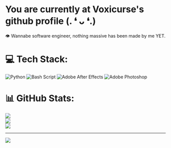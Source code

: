 # You are currently at Voxicurse's github profile (. ❛ ᴗ ❛.)

👁️ Wannabe software engineer, nothing massive has been made by me YET.

# 💻 Tech Stack:
![Python](https://img.shields.io/badge/python-3670A0?style=for-the-badge&logo=python&logoColor=ffdd54) ![Bash Script](https://img.shields.io/badge/bash_script-%23121011.svg?style=for-the-badge&logo=gnu-bash&logoColor=white) ![Adobe After Effects](https://img.shields.io/badge/Adobe%20After%20Effects-9999FF.svg?style=for-the-badge&logo=Adobe%20After%20Effects&logoColor=white) ![Adobe Photoshop](https://img.shields.io/badge/adobe%20photoshop-%2331A8FF.svg?style=for-the-badge&logo=adobe%20photoshop&logoColor=white)
# 📊 GitHub Stats:
![](https://github-readme-stats.vercel.app/api?username=Voxicurse&theme=catppuccin_mocha&hide_border=true&include_all_commits=true&count_private=false)<br/>
![](https://nirzak-streak-stats.vercel.app/?user=Voxicurse&theme=catppuccin_mocha&hide_border=true)<br/>
![](https://github-readme-stats.vercel.app/api/top-langs/?username=Voxicurse&theme=catppuccin_mocha&hide_border=true&include_all_commits=true&count_private=false&layout=compact)

---
[![](https://visitcount.itsvg.in/api?id=Voxicurse&icon=0&color=0)](https://visitcount.itsvg.in)

<!-- Proudly created with GPRM ( https://gprm.itsvg.in ) -->
